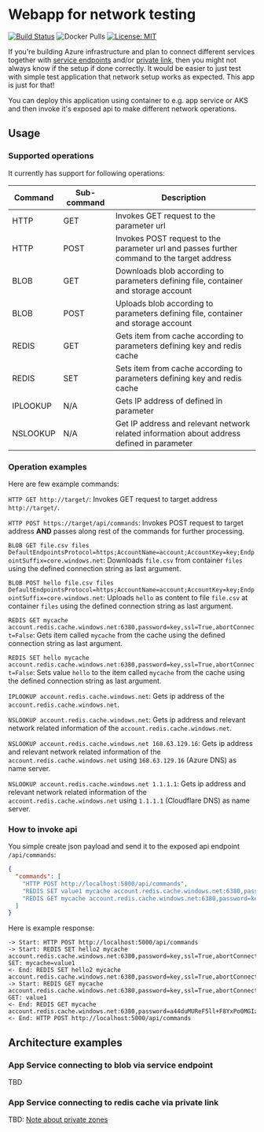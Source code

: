 # Webapp for network testing

[![Build Status](https://dev.azure.com/jannemattila/jannemattila/_apis/build/status/JanneMattila.webapp-network-tester?branchName=master&jobName=Build)](https://dev.azure.com/jannemattila/jannemattila/_build/latest?definitionId=55&branchName=master)
![Docker Pulls](https://img.shields.io/docker/pulls/jannemattila/webapp-network-tester?style=plastic)
[![License: MIT](https://img.shields.io/badge/License-MIT-yellow.svg)](https://opensource.org/licenses/MIT)

If you're building Azure infrastructure and plan to connect different
services together with [service endpoints](https://docs.microsoft.com/en-us/azure/virtual-network/virtual-network-service-endpoints-overview)
and/or [private link](https://docs.microsoft.com/en-us/azure/private-link/private-link-overview),
then you might not always know if the setup if done correctly.
It would be easier to just test with simple test application that network setup
works as expected. This app is just for that!

You can deploy this application using container to e.g. app service or
AKS and then invoke it's exposed api to make different network operations.

## Usage

### Supported operations

It currently has support for following operations:

| Command  | Sub-command | Description                                                                                |
|----------|-------------|--------------------------------------------------------------------------------------------|
| HTTP     | GET         | Invokes GET request to the parameter url                                                   |
| HTTP     | POST        | Invokes POST request to the parameter url and passes further command to the target address |
| BLOB     | GET         | Downloads blob according to parameters defining file, container and storage account        |
| BLOB     | POST        | Uploads blob according to parameters defining file, container and storage account          |
| REDIS    | GET         | Gets item from cache according to parameters defining key and redis cache                  |
| REDIS    | SET         | Sets item from cache according to parameters defining key and redis cache                  |
| IPLOOKUP | N/A         | Gets IP address of defined in parameter                                                    |
| NSLOOKUP | N/A         | Get IP address and relevant network related information about address defined in parameter |

### Operation examples

Here are few example commands:

`HTTP GET http://target/`: Invokes GET request to target address `http://target/`.

`HTTP POST https://target/api/commands`: Invokes POST request to target address **AND**
passes along rest of the commands for further processing.

`BLOB GET file.csv files DefaultEndpointsProtocol=https;AccountName=account;AccountKey=key;EndpointSuffix=core.windows.net`: Downloads
`file.csv` from container `files` using the defined connection string as last argument.

`BLOB POST hello file.csv files DefaultEndpointsProtocol=https;AccountName=account;AccountKey=key;EndpointSuffix=core.windows.net`: Uploads
`hello` as content to file `file.csv` at container `files` using the defined connection string as last argument.

`REDIS GET mycache account.redis.cache.windows.net:6380,password=key,ssl=True,abortConnect=False`:
Gets item called `mycache` from the cache using the defined connection string as last argument.

`REDIS SET hello mycache account.redis.cache.windows.net:6380,password=key,ssl=True,abortConnect=False`:
Sets value `hello` to the item called `mycache` from the cache using the defined connection string as last argument.

`IPLOOKUP account.redis.cache.windows.net`:
Gets ip address of the `account.redis.cache.windows.net`.

`NSLOOKUP account.redis.cache.windows.net`:
Gets ip address and relevant network related information of the `account.redis.cache.windows.net`.

`NSLOOKUP account.redis.cache.windows.net 168.63.129.16`:
Gets ip address and relevant network related information of the `account.redis.cache.windows.net` using `168.63.129.16` (Azure DNS) as name server.

`NSLOOKUP account.redis.cache.windows.net 1.1.1.1`:
Gets ip address and relevant network related information of the `account.redis.cache.windows.net` using `1.1.1.1` (Cloudflare DNS) as name server.

### How to invoke api

You simple create json payload and send it to the exposed api endpoint `/api/commands`:

```json
{
  "commands": [
    "HTTP POST http://localhost:5000/api/commands",
    "REDIS SET value1 mycache account.redis.cache.windows.net:6380,password=key,ssl=True,abortConnect=False",
    "REDIS GET mycache account.redis.cache.windows.net:6380,password=key=,ssl=True,abortConnect=False"
  ]
}
```

Here is example response:

```plain
-> Start: HTTP POST http://localhost:5000/api/commands
-> Start: REDIS SET hello2 mycache account.redis.cache.windows.net:6380,password=key,ssl=True,abortConnect=False
SET: mycache=value1
<- End: REDIS SET hello2 mycache account.redis.cache.windows.net:6380,password=key,ssl=True,abortConnect=False
-> Start: REDIS GET mycache account.redis.cache.windows.net:6380,password=key,ssl=True,abortConnect=False
GET: value1
<- End: REDIS GET mycache account.redis.cache.windows.net:6380,password=a44duMUReF5ll+F8YxPo0MGIz5P0Roq3ghUQGIYZpbc=,ssl=True,abortConnect=False
<- End: HTTP POST http://localhost:5000/api/commands
```

## Architecture examples

### App Service connecting to blob via service endpoint

TBD

### App Service connecting to redis cache via private link

TBD: [Note about private zones](https://docs.microsoft.com/en-us/azure/app-service/web-sites-integrate-with-vnet#azure-dns-private-zones)
